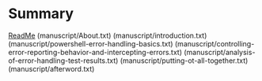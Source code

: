 # Summary

[ReadMe](README.md)
(manuscript/About.txt)
(manuscript/introduction.txt)
(manuscript/powershell-error-handling-basics.txt)
(manuscript/controlling-error-reporting-behavior-and-intercepting-errors.txt)
(manuscript/analysis-of-error-handling-test-results.txt)
(manuscript/putting-ot-all-together.txt)
(manuscript/afterword.txt)